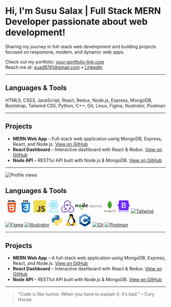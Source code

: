 # Hi, I'm Susu Salax | Full Stack MERN Developer passionate about web development!

Sharing my journey in full-stack web development and building projects focused on responsive, modern, and dynamic web apps.  

Check out my portfolio: [your-portfolio-link.com](https://your-portfolio-link.com)  
Reach me at: [suad9741@gmail.com](mailto:suad9741@gmail.com) • [LinkedIn](https://www.linkedin.com/in/your-linkedin)  

---

## Languages & Tools
HTML5, CSS3, JavaScript, React, Redux, Node.js, Express, MongoDB, Bootstrap, Tailwind CSS, Python, C++, Git, Linux, Figma, Illustrator, Postman

---

## Projects
- **MERN Web App** – Full-stack web application using MongoDB, Express, React, and Node.js. [View on GitHub](https://github.com/saif-mohammed1/project1)  
- **React Dashboard** – Interactive dashboard with React & Redux. [View on GitHub](https://github.com/saif-mohammed1/project2)  
- **Node API** – RESTful API built with Node.js & MongoDB. [View on GitHub](https://github.com/saif-mohammed1/project3)

---

![Profile views](https://visitor-badge.laobi.icu/badge?page_id=saif-mohammed1)


## Languages & Tools
<p align="left">
  <a href="https://www.w3.org/html/" target="_blank"><img src="https://raw.githubusercontent.com/devicons/devicon/master/icons/html5/html5-original-wordmark.svg" alt="HTML5" width="40" height="40"/></a>
  <a href="https://www.w3schools.com/css/" target="_blank"><img src="https://raw.githubusercontent.com/devicons/devicon/master/icons/css3/css3-original-wordmark.svg" alt="CSS3" width="40" height="40"/></a>
  <a href="https://developer.mozilla.org/en-US/docs/Web/JavaScript" target="_blank"><img src="https://raw.githubusercontent.com/devicons/devicon/master/icons/javascript/javascript-original.svg" alt="JavaScript" width="40" height="40"/></a>
  <a href="https://reactjs.org/" target="_blank"><img src="https://raw.githubusercontent.com/devicons/devicon/master/icons/react/react-original-wordmark.svg" alt="React" width="40" height="40"/></a>
  <a href="https://redux.js.org" target="_blank"><img src="https://raw.githubusercontent.com/devicons/devicon/master/icons/redux/redux-original.svg" alt="Redux" width="40" height="40"/></a>
  <a href="https://nodejs.org" target="_blank"><img src="https://raw.githubusercontent.com/devicons/devicon/master/icons/nodejs/nodejs-original-wordmark.svg" alt="Node.js" width="40" height="40"/></a>
  <a href="https://expressjs.com" target="_blank"><img src="https://raw.githubusercontent.com/devicons/devicon/master/icons/express/express-original-wordmark.svg" alt="Express" width="40" height="40"/></a>
  <a href="https://www.mongodb.com/" target="_blank"><img src="https://raw.githubusercontent.com/devicons/devicon/master/icons/mongodb/mongodb-original-wordmark.svg" alt="MongoDB" width="40" height="40"/></a>
  <a href="https://getbootstrap.com" target="_blank"><img src="https://raw.githubusercontent.com/devicons/devicon/master/icons/bootstrap/bootstrap-plain-wordmark.svg" alt="Bootstrap" width="40" height="40"/></a>
  <a href="https://tailwindcss.com/" target="_blank"><img src="https://www.vectorlogo.zone/logos/tailwindcss/tailwindcss-icon.svg" alt="Tailwind" width="40" height="40"/></a>
  <a href="https://www.figma.com/" target="_blank"><img src="https://www.vectorlogo.zone/logos/figma/figma-icon.svg" alt="Figma" width="40" height="40"/></a>
  <a href="https://www.adobe.com/products/illustrator.html" target="_blank"><img src="https://www.vectorlogo.zone/logos/adobe_illustrator/adobe_illustrator-icon.svg" alt="Illustrator" width="40" height="40"/></a>
  <a href="https://www.python.org" target="_blank"><img src="https://raw.githubusercontent.com/devicons/devicon/master/icons/python/python-original.svg" alt="Python" width="40" height="40"/></a>
  <a href="https://www.linux.org/" target="_blank"><img src="https://raw.githubusercontent.com/devicons/devicon/master/icons/linux/linux-original.svg" alt="Linux" width="40" height="40"/></a>
  <a href="https://www.w3schools.com/cpp/" target="_blank"><img src="https://raw.githubusercontent.com/devicons/devicon/master/icons/cplusplus/cplusplus-original.svg" alt="C++" width="40" height="40"/></a>
  <a href="https://git-scm.com/" target="_blank"><img src="https://www.vectorlogo.zone/logos/git-scm/git-scm-icon.svg" alt="Git" width="40" height="40"/></a>
  <a href="https://postman.com" target="_blank"><img src="https://www.vectorlogo.zone/logos/getpostman/getpostman-icon.svg" alt="Postman" width="40" height="40"/></a>
</p>

---

## Projects
- **MERN Web App** – A full-stack web application using MongoDB, Express, React, and Node.js. [View on GitHub](https://github.com/saif-mohammed1/project1)  
- **React Dashboard** – Interactive dashboard with React & Redux. [View on GitHub](https://github.com/saif-mohammed1/project2)  
- **Node API** – RESTful API built with Node.js & MongoDB. [View on GitHub](https://github.com/saif-mohammed1/project3)

---

> “Code is like humor. When you have to explain it, it’s bad.” – Cory House
